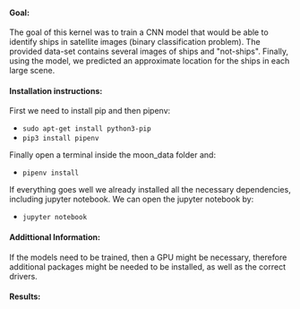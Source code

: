 #### Goal:
The goal of this kernel was to train a CNN model that would be able to identify ships in satellite images (binary classification problem). 
The provided data-set contains several images of ships and "not-ships".
Finally, using the model, we predicted an approximate location for the ships in each large scene.

#### Installation instructions:
First we need to install pip and then pipenv:

* ```sudo apt-get install python3-pip ```
* ```pip3 install pipenv ```

Finally open a terminal inside the moon_data folder and:

* ```pipenv install ```
	
If everything goes well we already installed all the necessary dependencies, including jupyter notebook.
We can open the jupyter notebook by:

* ```jupyter notebook ```

#### Addittional Information:
If the models need to be trained, then a GPU might be necessary, therefore additional packages might be needed to be installed, as well as the correct drivers.



#### Results:

